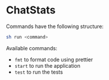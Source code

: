 # ChatStats

Commands have the following structure:

```bash
sh run <command>
```

Available commands:
* `fmt` to format code using prettier
* `start` to run the application
* `test` to run the tests
